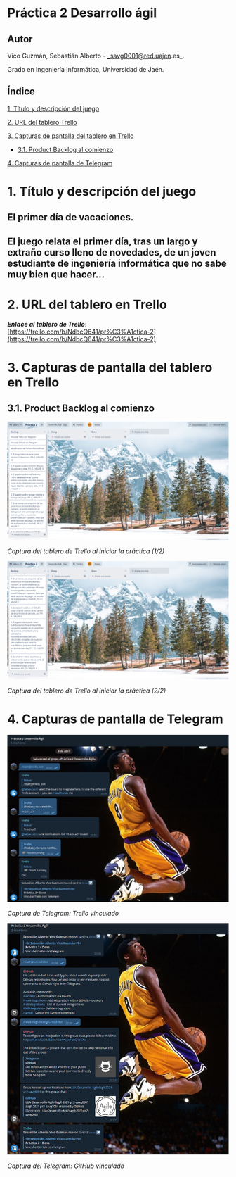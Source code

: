 <a name="top"></a>

# Práctica 2 Desarrollo ágil

## Autor

Vico Guzmán, Sebastián Alberto - _savg0001@red.uajen.es_.

Grado en Ingeniería Informática, Universidad de Jaén.

## Índice

[1. Título y descripción del juego](#titulo)

[2. URL del tablero Trello](#trello)

[3. Capturas de pantalla del tablero en Trello](#capturasTrello)

- [3.1. Product Backlog al comienzo](#comienzo)

[4. Capturas de pantalla de Telegram](#telegram)


<a name="titulo"></a>

# 1. Título y descripción del juego

## **El primer día de vacaciones.**

## El juego relata el primer día, tras un largo y extraño curso lleno de novedades, de un joven estudiante de ingeniería informática que no sabe muy bien que hacer...

<a name="trello"></a>

# 2. URL del tablero en Trello

**_Enlace al tablero de Trello_**: [https://trello.com/b/NdbcQ641/pr%C3%A1ctica-2](https://trello.com/b/NdbcQ641/pr%C3%A1ctica-2)

<a name="capturasTrello"></a>

# 3. Capturas de pantalla del tablero en Trello

<a name="comienzo"></a>

## 3.1. Product Backlog al comienzo

![Captura1](https://github.com/UJA-Desarrollo-Agil/dagil-2021-pr2-savg0001/blob/desarrollo/img/PBacklogordenado.PNG)

_Captura del tablero de Trello al iniciar la práctica (1/2)_

![Captura2](https://github.com/UJA-Desarrollo-Agil/dagil-2021-pr2-savg0001/blob/desarrollo/img/PBacklogordenado2.PNG)

_Captura del tablero de Trello al iniciar la práctica (2/2)_

<a name="capturasTrello"></a>

# 4. Capturas de pantalla de Telegram

![Captura3](https://github.com/UJA-Desarrollo-Agil/dagil-2021-pr2-savg0001/blob/desarrollo/img/VinculadoTrello.PNG)

_Captura de Telegram: Trello vinculado_

![Captura4](https://github.com/UJA-Desarrollo-Agil/dagil-2021-pr2-savg0001/blob/desarrollo/img/VinculadoGitHub.PNG)

_Captura del Telegram: GitHub vinculado_